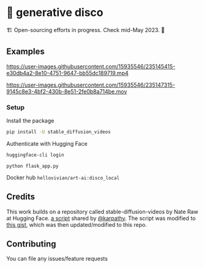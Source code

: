 # 🪩 generative disco

🏗️ Open-sourcing efforts in progress. Check mid-May 2023. 🌷

## Examples

https://user-images.githubusercontent.com/15935546/235145415-e30db4a2-8e10-4751-9647-bb55dc189719.mp4
  
https://user-images.githubusercontent.com/15935546/235147315-9145c8e3-4bf2-430b-8e51-2fe0b8a714be.mov



### Setup

Install the package

```bash
pip install -U stable_diffusion_videos
```

Authenticate with Hugging Face

```bash
huggingface-cli login
```

```
python flask_app.py
```
Docker hub `hellovivian/art-ai:disco_local`


## Credits

This work builds on a repository called stable-diffusion-videos by Nate Raw at Hugging Face.
[a script](https://gist.github.com/karpathy/00103b0037c5aaea32fe1da1af553355
) shared by [@karpathy](https://github.com/karpathy). The script was modified to [this gist](https://gist.github.com/nateraw/c989468b74c616ebbc6474aa8cdd9e53), which was then updated/modified to this repo. 

## Contributing

You can file any issues/feature requests 


